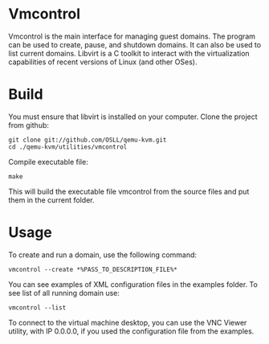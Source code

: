 # Vmcontrol
Vmcontrol is the main interface for managing guest domains. The program can be used to create, pause, and shutdown domains. It can also be used to list current domains. Libvirt is a C toolkit to interact with the virtualization capabilities of recent versions of Linux (and other OSes).

# Build
You must ensure that libvirt is installed on your computer.
Clone the project from github:
```
git clone git://github.com/OSLL/qemu-kvm.git
cd ./qemu-kvm/utilities/vmcontrol
```
Compile executable file:
```
make
```
This will build the executable file vmcontrol from the source files and put them in the current folder.

# Usage
To create and run a domain, use the following command:
```
vmcontrol --create *%PASS_TO_DESCRIPTION_FILE%*
```
You can see examples of XML configuration files in the examples folder.
To see list of all running domain use:
```
vmcontrol --list
```
To connect to the virtual machine desktop, you can use the VNC Viewer utility, with IP 0.0.0.0, if you used the configuration file from the examples.